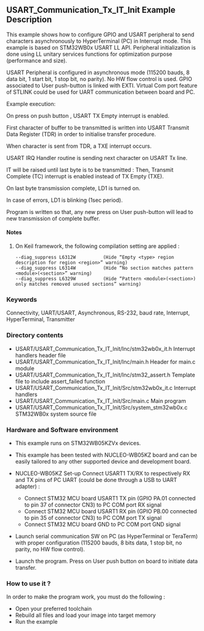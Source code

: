 ## <b>USART_Communication_Tx_IT_Init Example Description</b>

This example shows how to configure GPIO and USART peripheral to send characters
asynchronously to HyperTerminal (PC) in Interrupt mode. This example is based on
STM32WB0x USART LL API. Peripheral initialization is done using LL unitary services
functions for optimization purpose (performance and size).

USART Peripheral is configured in asynchronous mode (115200 bauds, 8 data bit, 1 start bit, 1 stop bit, no parity).
No HW flow control is used.
GPIO associated to User push-button is linked with EXTI.
Virtual Com port feature of STLINK could be used for UART communication between board and PC.

Example execution:

On press on push button , USART TX Empty interrupt is enabled.

First character of buffer to be transmitted is written into USART Transmit Data Register (TDR) in order to initialise transfer procedure.

When character is sent from TDR, a TXE interrupt occurs.

USART IRQ Handler routine is sending next character on USART Tx line.

IT will be raised until last byte is to be transmitted : Then, Transmit Complete (TC) interrupt is enabled
instead of TX Empty (TXE).

On last byte transmission complete, LD1 is turned on.

In case of errors, LD1 is blinking (1sec period).

Program is written so that, any new press on User push-button will lead to new transmission of complete buffer.

#### <b>Notes</b>
                                            
 1. On Keil framework, the following compilation setting are applied :
    
        --diag_suppress L6312W          (Hide “Empty <type> region description for region <region>” warning)
        --diag_suppress L6314W          (Hide “No section matches pattern <module>(<section>” warning)
        --diag_suppress L6329W          (Hide “Pattern <module>(<section>) only matches removed unused sections” warning)

### <b>Keywords</b>

Connectivity, UART/USART, Asynchronous, RS-232, baud rate, Interrupt, HyperTerminal, Transmitter

### <b>Directory contents</b>

  - USART/USART_Communication_Tx_IT_Init/Inc/stm32wb0x_it.h          Interrupt handlers header file
  - USART/USART_Communication_Tx_IT_Init/Inc/main.h                  Header for main.c module
  - USART/USART_Communication_Tx_IT_Init/Inc/stm32_assert.h          Template file to include assert_failed function
  - USART/USART_Communication_Tx_IT_Init/Src/stm32wb0x_it.c          Interrupt handlers
  - USART/USART_Communication_Tx_IT_Init/Src/main.c                  Main program
  - USART/USART_Communication_Tx_IT_Init/Src/system_stm32wb0x.c      STM32WB0x system source file


### <b>Hardware and Software environment</b>

  - This example runs on STM32WB05KZVx devices.

  - This example has been tested with NUCLEO-WB05KZ board and can be
    easily tailored to any other supported device and development board.

  - NUCLEO-WB05KZ Set-up
    Connect USART1 TX/RX to respectively RX and TX pins of PC UART (could be done through a USB to UART adapter) :
    - Connect STM32 MCU board USART1 TX pin (GPIO PA.01 connected to pin 37 of connector CN3)
      to PC COM port RX signal
    - Connect STM32 MCU board USART1 RX pin (GPIO PB.00 connected to pin 35 of connector CN3)
      to PC COM port TX signal
    - Connect STM32 MCU board GND to PC COM port GND signal

  - Launch serial communication SW on PC (as HyperTerminal or TeraTerm) with proper configuration
    (115200 bauds, 8 bits data, 1 stop bit, no parity, no HW flow control).

  - Launch the program. Press on User push button on board to initiate data transfer.

### <b>How to use it ?</b>

In order to make the program work, you must do the following :

 - Open your preferred toolchain
 - Rebuild all files and load your image into target memory
 - Run the example

